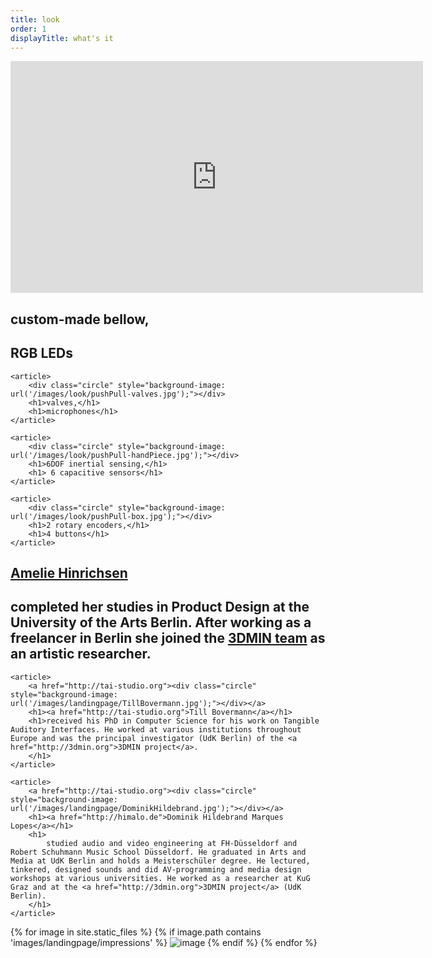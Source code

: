 ```yaml
---
title: look
order: 1
displayTitle: what's it
---
```


<div class="text">
    <iframe src="https://player.vimeo.com/video/110656141?title=0&byline=0&portrait=0" width="660" height="371" frameborder="0" webkitallowfullscreen mozallowfullscreen allowfullscreen></iframe>
</div>

<div class="feats">
    <article>
        <div class="circle" style="background-image: url('/images/look/pushPull-bellow.jpg');"></div>
        <h1>custom-made bellow,</h1>
        <h1>RGB LEDs</h1>
    </article>

    <article>
        <div class="circle" style="background-image: url('/images/look/pushPull-valves.jpg');"></div>
        <h1>valves,</h1>
        <h1>microphones</h1>
    </article>

    <article>
        <div class="circle" style="background-image: url('/images/look/pushPull-handPiece.jpg');"></div>
        <h1>6DOF inertial sensing,</h1>
        <h1> 6 capacitive sensors</h1>
    </article>

    <article>
        <div class="circle" style="background-image: url('/images/look/pushPull-box.jpg');"></div>
        <h1>2 rotary encoders,</h1>
        <h1>4 buttons</h1>
    </article>
</div>

<div class="faces">
    <article>
        <a href="http://ameliehinrichsen.de"><div class="circle" style="background-image: url('/images/landingpage/AmelieHinrichsen.jpg');"></div></a>
        <h1><a href="http://himalo.de">Amelie Hinrichsen</a></h1>
        <h1>
            completed her studies in Product Design at the University of the Arts Berlin. After working as a freelancer in Berlin she joined the <a href="http://3dmin.org">3DMIN team</a> as an artistic researcher. 
        </h1>
    </article>

    <article>
        <a href="http://tai-studio.org"><div class="circle" style="background-image: url('/images/landingpage/TillBovermann.jpg');"></div></a>
        <h1><a href="http://tai-studio.org">Till Bovermann</a></h1>
        <h1>received his PhD in Computer Science for his work on Tangible Auditory Interfaces. He worked at various institutions throughout Europe and was the principal investigator (UdK Berlin) of the <a href="http://3dmin.org">3DMIN project</a>.
        </h1>
    </article>

    <article>
        <a href="http://tai-studio.org"><div class="circle" style="background-image: url('/images/landingpage/DominikHildebrand.jpg');"></div></a>
        <h1><a href="http://himalo.de">Dominik Hildebrand Marques Lopes</a></h1>
        <h1>
            studied audio and video engineering at FH-Düsseldorf and Robert Schuhmann Music School Düsseldorf. He graduated in Arts and Media at UdK Berlin and holds a Meisterschüler degree. He lectured, tinkered, designed sounds and did AV-programming and media design workshops at various universities. He worked as a researcher at KuG Graz and at the <a href="http://3dmin.org">3DMIN project</a> (UdK Berlin).
        </h1>
    </article>
</div>


<div class="text">
    <div class="cycle-slideshow">
        {% for image in site.static_files %}
        {% if image.path contains 'images/landingpage/impressions' %}
        <img class="fit" src="{{ site.baseurl }}{{ image.path }}" alt="image" />
        {% endif %}
        {% endfor %}
    </div>
</div>
